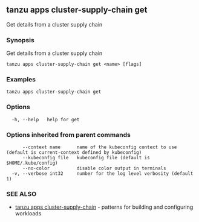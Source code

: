 ## tanzu apps cluster-supply-chain get

Get details from a cluster supply chain

### Synopsis

Get details from a cluster supply chain

```
tanzu apps cluster-supply-chain get <name> [flags]
```

### Examples

```
tanzu apps cluster-supply-chain get
```

### Options

```
  -h, --help   help for get
```

### Options inherited from parent commands

```
      --context name      name of the kubeconfig context to use (default is current-context defined by kubeconfig)
      --kubeconfig file   kubeconfig file (default is $HOME/.kube/config)
      --no-color          disable color output in terminals
  -v, --verbose int32     number for the log level verbosity (default 1)
```

### SEE ALSO

* [tanzu apps cluster-supply-chain](tanzu_apps_cluster-supply-chain.md)	 - patterns for building and configuring workloads

